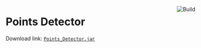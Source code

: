 <a href="https://github.com/kildom/filtry-ani/actions/workflows/main.yml"><img src="https://github.com/kildom/filtry-ani/actions/workflows/main.yml/badge.svg" alt="Build" align="right"/></a>

# Points Detector

Download link: [`Points_Detector.jar`](https://github.com/kildom/filtry-ani/releases/latest/download/Points_Detector.jar)
